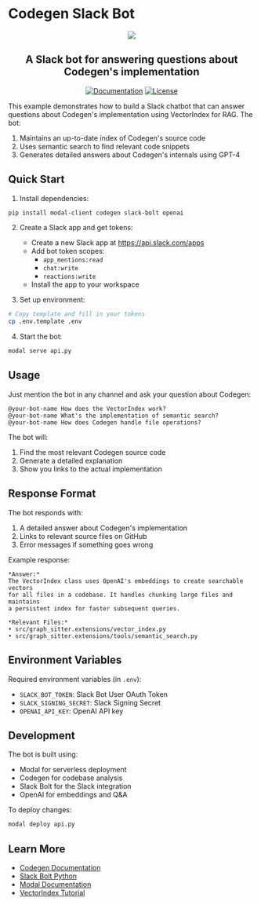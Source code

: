 # Codegen Slack Bot

<p align="center">
  <a href="https://docs.codegen.com">
    <img src="https://i.imgur.com/6RF9W0z.jpeg" />
  </a>
</p>

<h2 align="center">
  A Slack bot for answering questions about Codegen's implementation
</h2>

<div align="center">

[![Documentation](https://img.shields.io/badge/Docs-docs.codegen.com-purple?style=flat-square)](https://docs.codegen.com)
[![License](https://img.shields.io/badge/Code%20License-Apache%202.0-gray?&color=gray)](https://github.com/codegen-sh/codegen-sdk/tree/develop?tab=Apache-2.0-1-ov-file)

</div>

This example demonstrates how to build a Slack chatbot that can answer questions about Codegen's implementation using VectorIndex for RAG. The bot:

1. Maintains an up-to-date index of Codegen's source code
1. Uses semantic search to find relevant code snippets
1. Generates detailed answers about Codegen's internals using GPT-4

## Quick Start

1. Install dependencies:

```bash
pip install modal-client codegen slack-bolt openai
```

2. Create a Slack app and get tokens:

   - Create a new Slack app at https://api.slack.com/apps
   - Add bot token scopes:
     - `app_mentions:read`
     - `chat:write`
     - `reactions:write`
   - Install the app to your workspace

1. Set up environment:

```bash
# Copy template and fill in your tokens
cp .env.template .env
```

4. Start the bot:

```bash
modal serve api.py
```

## Usage

Just mention the bot in any channel and ask your question about Codegen:

```
@your-bot-name How does the VectorIndex work?
@your-bot-name What's the implementation of semantic search?
@your-bot-name How does Codegen handle file operations?
```

The bot will:

1. Find the most relevant Codegen source code
1. Generate a detailed explanation
1. Show you links to the actual implementation

## Response Format

The bot responds with:

1. A detailed answer about Codegen's implementation
1. Links to relevant source files on GitHub
1. Error messages if something goes wrong

Example response:

```
*Answer:*
The VectorIndex class uses OpenAI's embeddings to create searchable vectors
for all files in a codebase. It handles chunking large files and maintains
a persistent index for faster subsequent queries.

*Relevant Files:*
• src/graph_sitter.extensions/vector_index.py
• src/graph_sitter.extensions/tools/semantic_search.py
```

## Environment Variables

Required environment variables (in `.env`):

- `SLACK_BOT_TOKEN`: Slack Bot User OAuth Token
- `SLACK_SIGNING_SECRET`: Slack Signing Secret
- `OPENAI_API_KEY`: OpenAI API key

## Development

The bot is built using:

- Modal for serverless deployment
- Codegen for codebase analysis
- Slack Bolt for the Slack integration
- OpenAI for embeddings and Q&A

To deploy changes:

```bash
modal deploy api.py
```

## Learn More

- [Codegen Documentation](https://docs.codegen.com)
- [Slack Bolt Python](https://slack.dev/bolt-python/concepts)
- [Modal Documentation](https://modal.com/docs)
- [VectorIndex Tutorial](https://docs.codegen.com/building-with-codegen/semantic-code-search)
